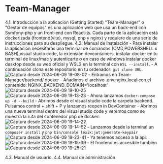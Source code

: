 # Team-Manager

4.1. Introducción a la aplicación (Getting Started)
      "Team-Manager" o "Gestor de equipos" es una aplicación web que usa un back-end con Symfony-php y un front-end con React-js. Cada parte de la aplicación está dockerizada (frontend(vite),             mysql, php y nginx) y requiere de una serie de instrucciones para su despliegue. 
4.2. Manual de Instalación
      - Para instalar la aplicación necesitarás una terminal de comandos (CMD,POWERSHELL o BASH),visual studio code, la extensión devcontainers, instalar docker en tu terminal de linux/mac y               autenticarte o en caso de windows instalar docker desktop desde su web oficial y WSL2 en la terminal con ```WSL --install```. 
      - A continuación clona este repositorio en tu ordenador: ```git clone URL```.
      ![Captura desde 2024-06-09 19-08-02](https://github.com/CarlosAlvarez96/Team-Manager/assets/116850911/378e2034-2b79-4167-b0d8-56777ba0ba27)
      - Entramos en Team-Manager/backend/.docker
      - Añadimos el archivo .env.nginx.local con el contenido: NGINX_BACKEND_DOMAIN='localhost'
      ![Captura desde 2024-06-09 19-10-25](https://github.com/CarlosAlvarez96/Team-Manager/assets/116850911/efa49d25-7a8d-47b2-95af-8059a72597b1)
      ![Captura desde 2024-06-09 19-13-23](https://github.com/CarlosAlvarez96/Team-Manager/assets/116850911/198e0148-c74b-42a0-ba78-f15e182ca29f)
      - Ahora lanzamos ```docker-compose up -d --build```
      - Abrimos desde el visual studio code la carpeta backend. Pulsamos control + shift + P y lanzamos reopen in DevContainer
      - Abrimos una nueva terminal dentro del visual studio code y veremos como se muestra la ruta del contenedor php de docker:
      ![Captura desde 2024-06-09 19-14-22](https://github.com/CarlosAlvarez96/Team-Manager/assets/116850911/35bcfe03-8d25-415b-a4f2-1c1d587f0b0b)
      ![Captura desde 2024-06-09 19-14-52](https://github.com/CarlosAlvarez96/Team-Manager/assets/116850911/3d371cf1-eb0d-4c4c-a495-14ca84516377)
      - Lanzamos desde la terminal un ```composer install``` y ```php bin/console lexik:jwt:generate-keypair```
      ![Captura desde 2024-06-09 19-23-41](https://github.com/CarlosAlvarez96/Team-Manager/assets/116850911/8be67e42-3214-40a9-b360-8d6fbe7dd49f)
      - Ya tenemos acceso a la api:
      ![Captura desde 2024-06-09 19-15-39](https://github.com/CarlosAlvarez96/Team-Manager/assets/116850911/28075a6c-4b27-4ebc-b49b-d0fb4489a50c)
      - El frontend es accesible también
      ![Captura desde 2024-06-09 19-25-21](https://github.com/CarlosAlvarez96/Team-Manager/assets/116850911/f1070f17-b0a2-4827-83e4-daebc51cf72e)


      
4.3. Manual de usuario.
4.4. Manual de administración
